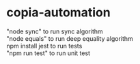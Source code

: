 # copia-automation
"node sync" to run sync algorithm\
"node equals" to run deep equality algorithm\
npm install jest to run tests\
"npm run test" to run unit test
